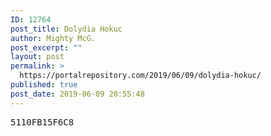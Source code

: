 ```yaml
---
ID: 12764
post_title: Dolydia Hokuc
author: Mighty McG.
post_excerpt: ""
layout: post
permalink: >
  https://portalrepository.com/2019/06/09/dolydia-hokuc/
published: true
post_date: 2019-06-09 20:55:48
---
```

<pre>5110FB15F6C8</pre>